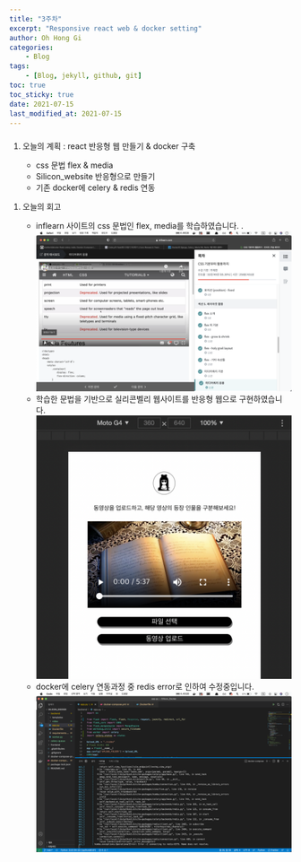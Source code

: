```yaml
---
title: "3주차"
excerpt: "Responsive react web & docker setting"
author: Oh Hong Gi
categories:
    - Blog
tags:
    - [Blog, jekyll, github, git]
toc: true
toc_sticky: true
date: 2021-07-15
last_modified_at: 2021-07-15
---
```

<html>
    <body>
        <div style="text-align: left">
            <h3>
                <p></p>
            </h3>
            <ol start="1">
                <li>오늘의 계획 : react 반응형 웹 만들기 & docker 구축</li>
                    <ul>
                        <li> css 문법 flex & media</li>
                        <li> Silicon_website 반응형으로 만들기</li>
                        <li> 기존 docker에 celery & redis 연동</li>
                    </ul>
            </ol>
            <ol>
                <li>오늘의 회고</li>
                    <ul>
                        <li> inflearn 사이트의 css 문법인 flex, media를 학습하였습니다. .</li>
                        <img src = "/assets/images/week3/flex&media.png">
                        <li> 학습한 문법을 기반으로 실리콘벨리 웹사이트를 반응형 웹으로 구현하였습니다. </li>
                        <img src = "/assets/images/week3/Responsive_web.png">
                        <li> docker에 celery 연동과정 중 redis error로 인하여 수정중입니다.</li>
                        <img src = "/assets/images/week3/redis_error.png">
                    </ul>
            </ol>
        </div>
    </body>
</html>
